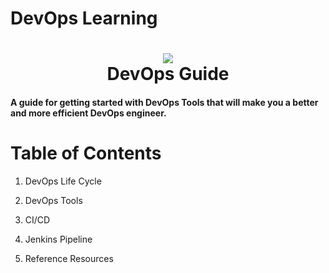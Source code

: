 # DevOps Learning

<h1 align="center">
 <img src="https://miro.medium.com/v2/resize:fit:1100/format:webp/1*F0Sqmqz3ubCzxYAAup2oLQ.png">
  <br />
 DevOps Guide
</h1>

#### A guide for getting started with DevOps Tools that will make you a better and more efficient DevOps engineer.
 
 
# Table of Contents

1. DevOps Life Cycle
    
2. DevOps Tools

3. CI/CD

4. Jenkins Pipeline

5. Reference Resources